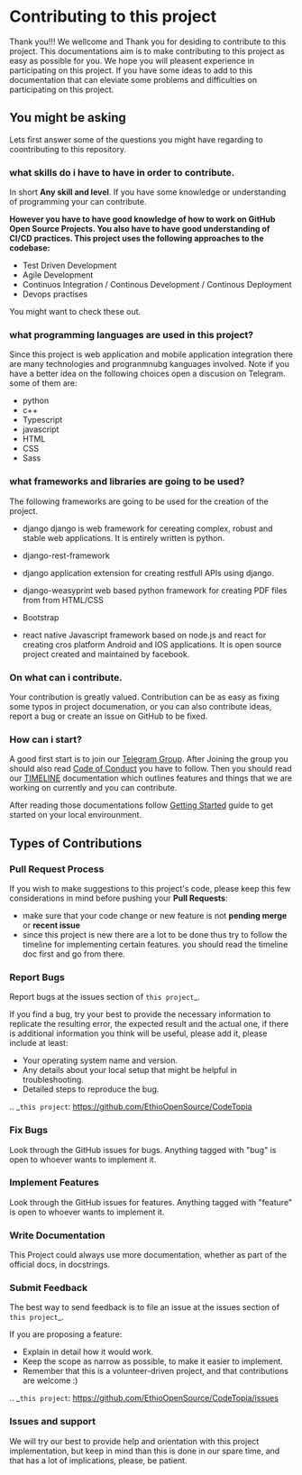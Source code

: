 # Contributing to this project

Thank you!!! We wellcome and Thank you for desiding to contribute to this project. This documentations aim is to make contributing to this project as easy as possible for you. We hope you will pleasent experience in participating on this project. If you have some ideas to add to this documentation that can eleviate some problems and difficulties on participating on this project.

## You might be asking

Lets first answer some of the questions you might have regarding to coontributing to this repository.

### what skills do i have to have in order to contribute.

In short **Any skill and level**. If you have some knowledge or understanding of programming your can contribute.

 **However you have to have good knowledge of how to work on GitHub Open Source Projects. You also have to have good understanding of CI/CD practices. This project uses the following approaches to the codebase:**

* Test Driven Development
* Agile Development
* Continuos Integration / Continous Development / Continous Deployment
* Devops practises

You might want to check these out.

### what programming languages are used in this project?

Since this project is web application and mobile application integration there are many technologies and progranmnubg kanguages involved. 
Note if you have a better idea on the following choices open a discusion on Telegram. some of them are:

* python
* c++
* Typescript
* javascript
* HTML
* CSS
* Sass

### what frameworks and libraries are going to be used?

The following frameworks are going to be used for the creation of the project.

* django
django is web framework for cereating complex, robust and stable web applications. It is entirely written is python.

* django-rest-framework
* django application extension for creating restfull APIs using django.
  
* django-weasyprint
web based python framework for creating PDF files from from HTML/CSS

* Bootstrap

* react native
Javascript framework based on node.js and react for creating cros platform Android and IOS applications. It is open source project created and maintained by facebook.

### On what can i contribute.
Your contribution is greatly valued. Contribution can be as easy as fixing some typos in project documenation, or you can also contribute ideas, report a bug or create an issue on GitHub to be fixed.

### How can i start?

A good first start is to join our [Telegram Group](https://t.me/CodeTopia). After Joining the group you should also read [Code of Conduct](https://github.com/EthioOpenSource/CodeTopia/docs/CODE_OF_CONDUCT.md) you have to follow. Then you should read our [TIMELINE](https://github.com/EthioOpenSource/CodeTopia/docs/TIMELINE.md) documentation which outlines features and things that we are working on currently and you can contribute.

After reading those documentations follow [Getting Started](https://github.com/EthioOpenSource/CodeTopia/docs/getting_started.md) guide to get started on your local envirounment.

## Types of Contributions

### Pull Request Process

If you wish to make suggestions to this project's code, please keep this few considerations in mind before pushing your **Pull Requests**:

* make sure that your code change or new feature is not **pending merge** or **recent issue**
* since this project is new there are a lot to be done thus try to follow the timeline for implementing certain features. you should read the timeline doc first and go from there.

### Report Bugs

Report bugs at the issues section of `this project`_.

If you find a bug, try your best to provide the necessary information to replicate the resulting error, the expected result and the actual one, if there is additional information you think will be useful, please add it, please include at least:

* Your operating system name and version.
* Any details about your local setup that might be helpful in troubleshooting.
* Detailed steps to reproduce the bug.

.. _`this project`: https://github.com/EthioOpenSource/CodeTopia

### Fix Bugs

Look through the GitHub issues for bugs. Anything tagged with "bug" is open to whoever wants to implement it.

### Implement Features

Look through the GitHub issues for features. Anything tagged with "feature" is open to whoever wants to implement it.

### Write Documentation

This Project could always use more documentation, whether as part of the official docs, in docstrings.

### Submit Feedback

The best way to send feedback is to file an issue at the issues section of `this project`_.

If you are proposing a feature:

* Explain in detail how it would work.
* Keep the scope as narrow as possible, to make it easier to implement.
* Remember that this is a volunteer-driven project, and that contributions are welcome :)

.. _`this project`: https://github.com/EthioOpenSource/CodeTopia/issues

### Issues and support

We will try our best to provide help and orientation with this project implementation, but keep in mind than this is done in our spare time, and that has a lot of implications, please, be patient.
